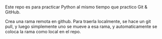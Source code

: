 Este repo es para practicar Python al mismo tiempo que practico Git & GitHub.

Crea una rama remota en github. Para traerla localmente, se hace un git pull, y luego simplemente uno se mueve a esa rama, y automaticamente se coloca la rama como local en el repo.
